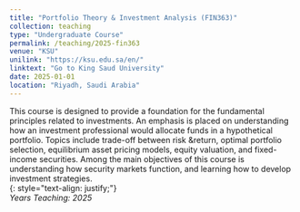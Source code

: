 ```yaml
---
title: "Portfolio Theory & Investment Analysis (FIN363)"
collection: teaching
type: "Undergraduate Course"
permalink: /teaching/2025-fin363
venue: "KSU"
unilink: "https://ksu.edu.sa/en/"
linktext: "Go to King Saud University"
date: 2025-01-01
location: "Riyadh, Saudi Arabia"
---
```

This course is designed to provide a foundation for the fundamental principles related to investments. An emphasis is placed on understanding how an investment professional would allocate funds in a hypothetical portfolio. Topics include trade-off between risk &return, optimal portfolio selection, equilibrium asset pricing models, equity valuation, and fixed-income securities. Among the main objectives of this course is understanding how security markets function, and learning how to develop investment strategies.  
{: style="text-align: justify;"}
<br/> *Years Teaching: 2025*